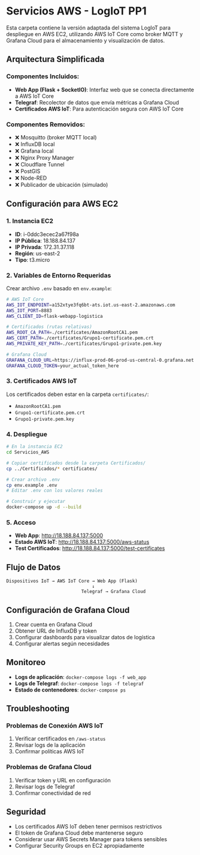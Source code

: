 # Servicios AWS - LogIoT PP1

Esta carpeta contiene la versión adaptada del sistema LogIoT para despliegue en AWS EC2, utilizando AWS IoT Core como broker MQTT y Grafana Cloud para el almacenamiento y visualización de datos.

## Arquitectura Simplificada

### Componentes Incluidos:
- **Web App (Flask + SocketIO)**: Interfaz web que se conecta directamente a AWS IoT Core
- **Telegraf**: Recolector de datos que envía métricas a Grafana Cloud
- **Certificados AWS IoT**: Para autenticación segura con AWS IoT Core

### Componentes Removidos:
- ❌ Mosquitto (broker MQTT local)
- ❌ InfluxDB local
- ❌ Grafana local
- ❌ Nginx Proxy Manager
- ❌ Cloudflare Tunnel
- ❌ PostGIS
- ❌ Node-RED
- ❌ Publicador de ubicación (simulado)

## Configuración para AWS EC2

### 1. Instancia EC2
- **ID**: i-0ddc3ecec2a67f98a
- **IP Pública**: 18.188.84.137
- **IP Privada**: 172.31.37.118
- **Región**: us-east-2
- **Tipo**: t3.micro

### 2. Variables de Entorno Requeridas

Crear archivo `.env` basado en `env.example`:

```bash
# AWS IoT Core
AWS_IOT_ENDPOINT=a152xtye3fq6bt-ats.iot.us-east-2.amazonaws.com
AWS_IOT_PORT=8883
AWS_CLIENT_ID=flask-webapp-logistica

# Certificados (rutas relativas)
AWS_ROOT_CA_PATH=./certificates/AmazonRootCA1.pem
AWS_CERT_PATH=./certificates/Grupo1-certificate.pem.crt
AWS_PRIVATE_KEY_PATH=./certificates/Grupo1-private.pem.key

# Grafana Cloud
GRAFANA_CLOUD_URL=https://influx-prod-06-prod-us-central-0.grafana.net
GRAFANA_CLOUD_TOKEN=your_actual_token_here
```

### 3. Certificados AWS IoT

Los certificados deben estar en la carpeta `certificates/`:
- `AmazonRootCA1.pem`
- `Grupo1-certificate.pem.crt`
- `Grupo1-private.pem.key`

### 4. Despliegue

```bash
# En la instancia EC2
cd Servicios_AWS

# Copiar certificados desde la carpeta Certificados/
cp ../Certificados/* certificates/

# Crear archivo .env
cp env.example .env
# Editar .env con los valores reales

# Construir y ejecutar
docker-compose up -d --build
```

### 5. Acceso

- **Web App**: http://18.188.84.137:5000
- **Estado AWS IoT**: http://18.188.84.137:5000/aws-status
- **Test Certificados**: http://18.188.84.137:5000/test-certificates

## Flujo de Datos

```
Dispositivos IoT → AWS IoT Core → Web App (Flask)
                                ↓
                            Telegraf → Grafana Cloud
```

## Configuración de Grafana Cloud

1. Crear cuenta en Grafana Cloud
2. Obtener URL de InfluxDB y token
3. Configurar dashboards para visualizar datos de logística
4. Configurar alertas según necesidades

## Monitoreo

- **Logs de aplicación**: `docker-compose logs -f web_app`
- **Logs de Telegraf**: `docker-compose logs -f telegraf`
- **Estado de contenedores**: `docker-compose ps`

## Troubleshooting

### Problemas de Conexión AWS IoT
1. Verificar certificados en `/aws-status`
2. Revisar logs de la aplicación
3. Confirmar políticas AWS IoT

### Problemas de Grafana Cloud
1. Verificar token y URL en configuración
2. Revisar logs de Telegraf
3. Confirmar conectividad de red

## Seguridad

- Los certificados AWS IoT deben tener permisos restrictivos
- El token de Grafana Cloud debe mantenerse seguro
- Considerar usar AWS Secrets Manager para tokens sensibles
- Configurar Security Groups en EC2 apropiadamente

